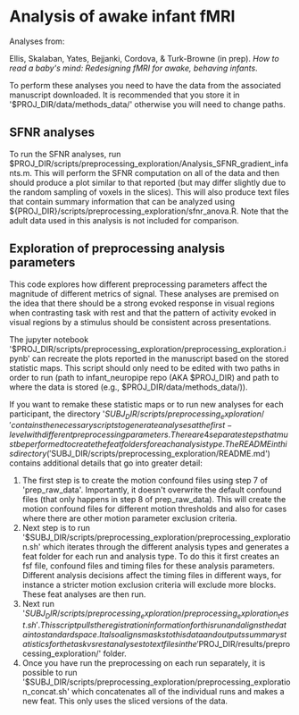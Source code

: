 # Analysis of awake infant fMRI

Analyses from:

Ellis, Skalaban, Yates, Bejjanki, Cordova, & Turk-Browne (in prep). *How to read a baby's mind: Redesigning fMRI for awake, behaving infants*.

To perform these analyses you need to have the data from the associated manuscript downloaded. It is recommended that you store it in '$PROJ_DIR/data/methods_data/' otherwise you will need to change paths. 

## SFNR analyses

To run the SFNR analyses, run $PROJ\_DIR/scripts/preprocessing\_exploration/Analysis\_SFNR\_gradient\_infants.m. This will perform the SFNR computation on all of the data and then should produce a plot similar to that reported (but may differ slightly due to the random sampling of voxels in the slices). This will also produce text files that contain summary information that can be analyzed using ${PROJ_DIR}/scripts/preprocessing\_exploration/sfnr\_anova.R. Note that the adult data used in this analysis is not included for comparison.

## Exploration of preprocessing analysis parameters

This code explores how different preprocessing parameters affect the magnitude of different metrics of signal. These analyses are premised on the idea that there should be a strong evoked response in visual regions when contrasting task with rest and that the pattern of activity evoked in visual regions by a stimulus should be consistent across presentations.

The jupyter notebook '$PROJ_DIR/scripts/preprocessing_exploration/preprocessing_exploration.ipynb' can recreate the plots reported in the manuscript based on the stored statistic maps. This script should only need to be edited with two paths in order to run (path to infant_neuropipe repo (AKA $PROJ_DIR) and path to where the data is stored (e.g., $PROJ_DIR/data/methods_data/)).

If you want to remake these statistic maps or to run new analyses for each participant, the directory '$SUBJ_DIR/scripts/preprocessing_exploration/' contains the necessary scripts to generate analyses at the first-level with different preprocessing parameters. There are 4 separate steps that must be performed to create the feat folders for each analysis type. The README in this directory ('$SUBJ_DIR/scripts/preprocessing_exploration/README.md') contains additional details that go into greater detail:

1. The first step is to create the motion confound files using step 7 of 'prep_raw_data'. Importantly, it doesn't overwrite the default confound files (that only happens in step 8 of prep_raw_data). This will create the motion confound files for different motion thresholds and also for cases where there are other motion parameter exclusion criteria. 
2. Next step is to run '$SUBJ_DIR/scripts/preprocessing_exploration/preprocessing_exploration.sh' which iterates through the different analysis types and generates a feat folder for each run and analysis type. To do this it first creates an fsf file, confound files and timing files for these analysis parameters. Different analysis decisions affect the timing files in different ways, for instance a stricter motion exclusion criteria will exclude more blocks. These feat analyses are then run. 
3. Next run '$SUBJ_DIR/scripts/preprocessing_exploration/preprocessing_exploration_test.sh'. This script pulls the registration information for this run and aligns the data in to standard space. It also aligns masks to this data and outputs summary statistics for the task vs rest analyses to text files in the '$PROJ_DIR/results/preprocessing_exploration/' folder. 
4. Once you have run the preprocessing on each run separately, it is possible to run '$SUBJ_DIR/scripts/preprocessing_exploration/preprocessing_exploration_concat.sh' which concatenates all of the individual runs and makes a new feat. This only uses the sliced versions of the data.



